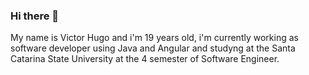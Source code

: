 ### Hi there 👋
My name is Victor Hugo and i'm 19 years old, i'm currently working as software developer using Java and Angular and studyng at the Santa Catarina State University at the 4 semester of Software Engineer.
